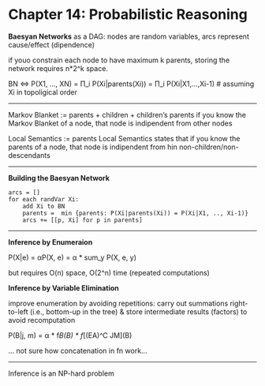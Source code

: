 # Chapter 14: Probabilistic Reasoning

**Baesyan Networks** as a DAG: nodes are random variables, arcs represent cause/effect (dipendence)

if youo constrain each node to have maximum k parents, storing the network requires n\*2^k space.

BN ⇔ P(X1, ..., XN) = Π_i P(Xi|parents(Xi))
= Π_i P(Xi|X1,...,Xi-1) # assuming Xi in topoligical order

---

Markov Blanket := parents + children + children’s parents
if you know the Markov Blanket of a node, that node is indipendent from other nodes

Local Semantics := parents
Local Semantics states that if you know the parents of a node, that node is indipendent from hin non-children/non-descendants

---

**Building the Baesyan Network**

    arcs = []
    for each randVar Xi:
        add Xi to BN
        parents =  min {parents: P(Xi|parents(Xi)) = P(Xi|X1, .., Xi-1)}
        arcs += [[p, Xi] for p in parents]

---

**Inference by Enumeraion**

P(X|e) = αP(X, e) = α \* sum_y P(X, e, y)

but requires O(n) space, O(2^n) time (repeated computations)

**Inference by Variable Elimination**

improve enumeration by avoiding repetitions: carry out summations right-to-left (i.e., bottom-up in the tree) & store intermediate results (factors) to avoid recomputation

P(B|j, m) = α \* f*B(B) \* f*\[(EA)^C JM](B)

... not sure how concatenation in fn work...

---

Inference is an NP-hard problem

